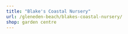 ```yaml
---
title: "Blake's Coastal Nursery"
url: /gleneden-beach/blakes-coastal-nursery/
shop: garden centre
---
```

